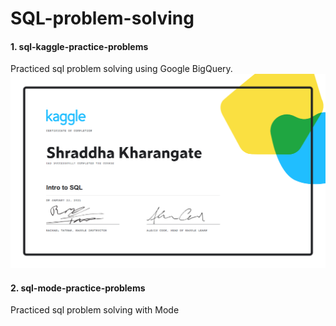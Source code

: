 # SQL-problem-solving


#### 1. sql-kaggle-practice-problems
Practiced sql problem solving using Google BigQuery.
![title](kaggle_IntrotoSQL.png)

#### 2. sql-mode-practice-problems
Practiced sql problem solving with Mode 
